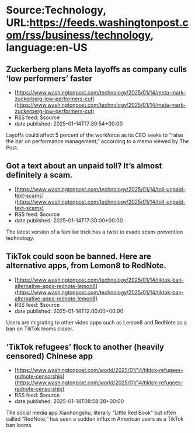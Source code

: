 # Source:Technology, URL:https://feeds.washingtonpost.com/rss/business/technology, language:en-US

## Zuckerberg plans Meta layoffs as company culls ‘low performers’ faster
 - [https://www.washingtonpost.com/technology/2025/01/14/meta-mark-zuckerberg-low-performers-cut](https://www.washingtonpost.com/technology/2025/01/14/meta-mark-zuckerberg-low-performers-cut)
 - RSS feed: $source
 - date published: 2025-01-14T17:39:54+00:00

Layoffs could affect 5 percent of the workforce as its CEO seeks to “raise the bar on performance management,” according to a memo viewed by The Post.

## Got a text about an unpaid toll? It’s almost definitely a scam.
 - [https://www.washingtonpost.com/technology/2025/01/14/toll-unpaid-text-scams](https://www.washingtonpost.com/technology/2025/01/14/toll-unpaid-text-scams)
 - RSS feed: $source
 - date published: 2025-01-14T17:30:00+00:00

The latest version of a familiar trick has a twist to evade scam-prevention technology.

## TikTok could soon be banned. Here are alternative apps, from Lemon8 to RedNote.
 - [https://www.washingtonpost.com/technology/2025/01/14/tiktok-ban-alternative-apps-rednote-lemon8](https://www.washingtonpost.com/technology/2025/01/14/tiktok-ban-alternative-apps-rednote-lemon8)
 - RSS feed: $source
 - date published: 2025-01-14T12:00:00+00:00

Users are migrating to other video apps such as Lemon8 and RedNote as a ban on TikTok looms closer.

## ‘TikTok refugees’ flock to another (heavily censored) Chinese app
 - [https://www.washingtonpost.com/world/2025/01/14/tiktok-refugees-rednote-censorship](https://www.washingtonpost.com/world/2025/01/14/tiktok-refugees-rednote-censorship)
 - RSS feed: $source
 - date published: 2025-01-14T08:58:28+00:00

The social media app Xiaohongshu, literally “Little Red Book” but often called “RedNote,” has seen a sudden influx in American users as a TikTok ban looms.

